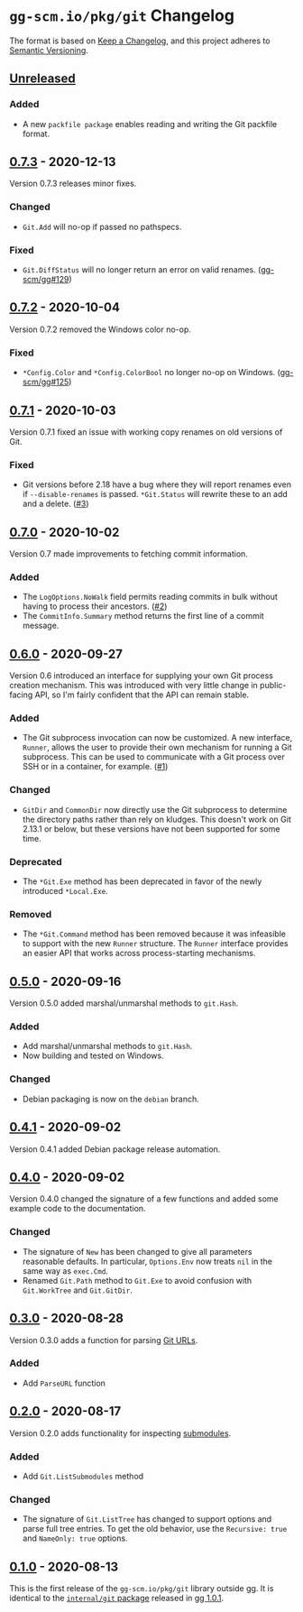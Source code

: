 # `gg-scm.io/pkg/git` Changelog

The format is based on [Keep a Changelog](https://keepachangelog.com/en/1.0.0/),
and this project adheres to [Semantic Versioning](https://semver.org/spec/v2.0.0.html).

[Unreleased]: https://github.com/gg-scm/gg-git/compare/v0.7.3...main

## [Unreleased][]

### Added

-  A new `packfile package` enables reading and writing the Git packfile format.

## [0.7.3][] - 2020-12-13

Version 0.7.3 releases minor fixes.

[0.7.3]: https://github.com/gg-scm/gg-git/releases/tag/v0.7.3

### Changed

-  `Git.Add` will no-op if passed no pathspecs.

### Fixed

-  `Git.DiffStatus` will no longer return an error on valid renames.
   ([gg-scm/gg#129](https://github.com/gg-scm/gg/issues/129))

## [0.7.2][] - 2020-10-04

Version 0.7.2 removed the Windows color no-op.

[0.7.2]: https://github.com/gg-scm/gg-git/releases/tag/v0.7.2

### Fixed

-  `*Config.Color` and `*Config.ColorBool` no longer no-op on Windows.
   ([gg-scm/gg#125](https://github.com/gg-scm/gg/issues/125))

## [0.7.1][] - 2020-10-03

Version 0.7.1 fixed an issue with working copy renames on old versions of Git.

[0.7.1]: https://github.com/gg-scm/gg-git/releases/tag/v0.7.1

### Fixed

-  Git versions before 2.18 have a bug where they will report renames even if
   `--disable-renames` is passed. `*Git.Status` will rewrite these to an add and
   a delete. ([#3](https://github.com/gg-scm/gg-git/issues/3))

## [0.7.0][] - 2020-10-02

Version 0.7 made improvements to fetching commit information.

[0.7.0]: https://github.com/gg-scm/gg-git/releases/tag/v0.7.0

### Added

-  The `LogOptions.NoWalk` field permits reading commits in bulk without having
   to process their ancestors. ([#2](https://github.com/gg-scm/gg-git/issues/2))
-  The `CommitInfo.Summary` method returns the first line of a commit message.

## [0.6.0][] - 2020-09-27

Version 0.6 introduced an interface for supplying your own Git process creation
mechanism. This was introduced with very little change in public-facing API, so
I'm fairly confident that the API can remain stable.

[0.6.0]: https://github.com/gg-scm/gg-git/releases/tag/v0.6.0

### Added

-  The Git subprocess invocation can now be customized. A new interface,
   `Runner`, allows the user to provide their own mechanism for running a Git
   subprocess. This can be used to communicate with a Git process over SSH or
   in a container, for example. ([#1](https://github.com/gg-scm/gg-git/issues/1))

### Changed

-  `GitDir` and `CommonDir` now directly use the Git subprocess to determine
   the directory paths rather than rely on kludges. This doesn't work on Git
   2.13.1 or below, but these versions have not been supported for some time.

### Deprecated

-  The `*Git.Exe` method has been deprecated in favor of the newly introduced
   `*Local.Exe`.

### Removed

-  The `*Git.Command` method has been removed because it was infeasible to
   support with the new `Runner` structure. The `Runner` interface provides
   an easier API that works across process-starting mechanisms.

## [0.5.0][] - 2020-09-16

Version 0.5.0 added marshal/unmarshal methods to `git.Hash`.

[0.5.0]: https://github.com/gg-scm/gg-git/releases/tag/v0.5.0

### Added

-  Add marshal/unmarshal methods to `git.Hash`.
-  Now building and tested on Windows.

### Changed

-  Debian packaging is now on the `debian` branch.

## [0.4.1][] - 2020-09-02

Version 0.4.1 added Debian package release automation.

[0.4.1]: https://github.com/gg-scm/gg-git/releases/tag/v0.4.1

## [0.4.0][] - 2020-09-02

Version 0.4.0 changed the signature of a few functions and added some example
code to the documentation.

[0.4.0]: https://github.com/gg-scm/gg-git/releases/tag/v0.4.0

### Changed

-  The signature of `New` has been changed to give all parameters reasonable
   defaults. In particular, `Options.Env` now treats `nil` in the same way as
   `exec.Cmd`.
-  Renamed `Git.Path` method to `Git.Exe` to avoid confusion with `Git.WorkTree`
   and `Git.GitDir`.

## [0.3.0][] - 2020-08-28

Version 0.3.0 adds a function for parsing [Git URLs][].

[0.3.0]: https://github.com/gg-scm/gg-git/releases/tag/v0.3.0
[Git URLs]: https://git-scm.com/docs/git-fetch#_git_urls

### Added

-  Add `ParseURL` function

## [0.2.0][] - 2020-08-17

Version 0.2.0 adds functionality for inspecting [submodules][].

[0.2.0]: https://github.com/gg-scm/gg-git/releases/tag/v0.2.0
[submodules]: https://git-scm.com/book/en/v2/Git-Tools-Submodules

### Added

-  Add `Git.ListSubmodules` method

### Changed

-  The signature of `Git.ListTree` has changed to support options and parse
   full tree entries. To get the old behavior, use the `Recursive: true` and
   `NameOnly: true` options.

## [0.1.0][] - 2020-08-13

This is the first release of the `gg-scm.io/pkg/git` library outside gg.
It is identical to the [`internal/git` package][] released in [gg 1.0.1][].

[0.1.0]: https://github.com/gg-scm/gg-git/releases/tag/v0.1.0
[gg 1.0.1]: https://github.com/gg-scm/gg/releases/tag/v1.0.1
[`internal/git` package]: https://github.com/gg-scm/gg/tree/v1.0.1/internal/git
